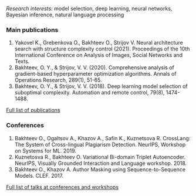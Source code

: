 *Research interests:* model selection, deep learning, neural networks, Bayesian inference, natural language processing 

### Main publications
1. Yakovel K., Grebenkova O., Bakhteev O., Strijov V. Neural architecture search with structure complexity control (2021). Proceedings of the 10th International Conference on Analysis of Images, Social Networks and Texts.
2. Bakhteev, O. Y., & Strijov, V. V. (2020). Comprehensive analysis of gradient-based hyperparameter optimization algorithms. Annals of Operations Research, 289(1), 51-65.
3. Bakhteev, O. Y., & Strijov, V. V. (2018). Deep learning model selection of suboptimal complexity. Automation and remote control, 79(8), 1474-1488.

[Full list of publications](https://bahleg.github.io/publications_en) 

### Conferences
1. Bakhteev O., Ogaltsov A., Khazov A., Safin K., Kuznetsova R. CrossLang: The System of Cross-lingual Plagiarism Detection. NeurIPS, Workshop on Systems for ML. 2019.
2. Kuznetosva R., Bakhteev O. Variational Bi-domain Triplet Autoencoder. NeurIPS, Visually Grounded Interaction and Language workshop. 2018.
3. Bakhteev O., Khazov A. Author Masking using Sequence-to-Sequence Models. CLEF. 2017.

[Full list of talks at conferences and workshops](https://bahleg.github.io/publications_en#talks)


